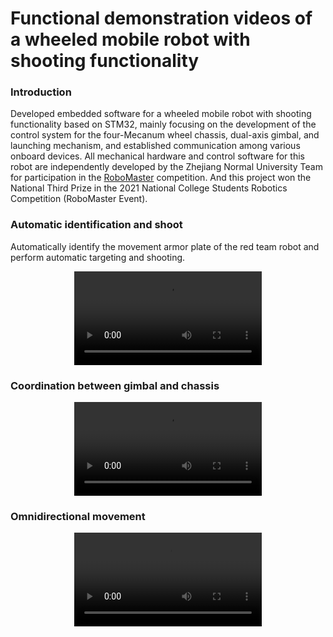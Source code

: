 # Functional demonstration videos of a wheeled mobile robot with shooting functionality


### Introduction
Developed embedded software for a wheeled mobile robot with shooting functionality based on STM32, mainly focusing on the development of the control system for the four-Mecanum wheel chassis, dual-axis gimbal, and launching mechanism, and established communication among various onboard devices. All mechanical hardware and control software for this robot are independently developed by the Zhejiang Normal University Team for participation in the [RoboMaster](https://www.robomaster.com/en-US) competition. And this project won the National Third Prize in the 2021 National College Students Robotics Competition (RoboMaster Event).

### Automatic identification and shoot
Automatically identify the movement armor plate of the red team robot and perform automatic targeting and shooting.
<div align=center>
<video src="https://private-user-images.githubusercontent.com/59788826/380465283-d20b7463-d6d8-476b-b2bf-e06aa246ec76.mp4"></video>
</div>


### Coordination between gimbal and chassis
<div align=center>
<video src="https://private-user-images.githubusercontent.com/59788826/380465117-be605174-232a-4f35-9802-335f399de38b.mp4"></video>
</div>

### Omnidirectional movement
<div align=center>
<video src="https://private-user-images.githubusercontent.com/59788826/380465119-d6a6e866-314d-4114-abc8-ae5cf278ee22.mp4"></video>
</div>



